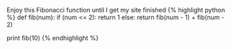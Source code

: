 Enjoy this Fibonacci function until I get my site finished
{% highlight python %}
def fib(num):
  if (num <= 2):
    return 1
  else:
    return fib(num - 1) + fib(num - 2)

print fib(10)
{% endhighlight %}